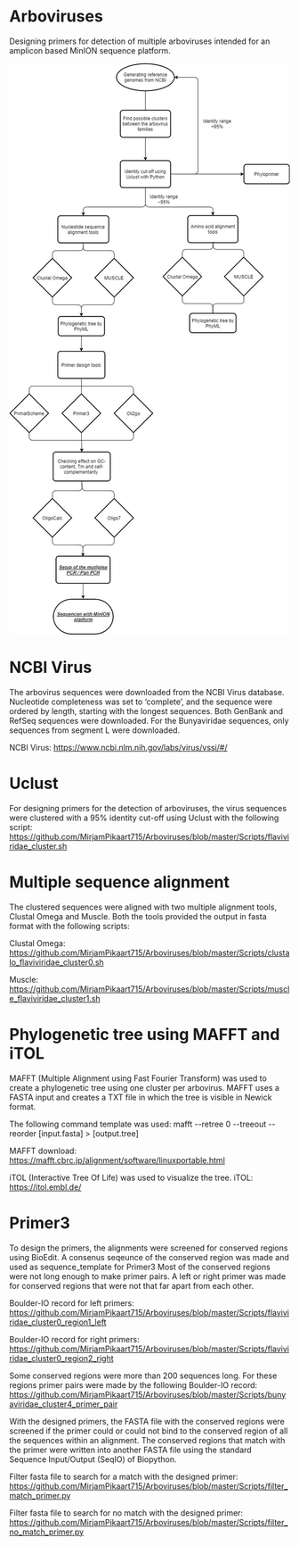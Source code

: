 # Arboviruses
Designing primers for detection of multiple arboviruses intended for an amplicon based MinION sequence platform.

![](Flowchart/Project_Flowchart.jpg)

# NCBI Virus
The arbovirus sequences were downloaded from the NCBI Virus database. Nucleotide completeness was set to ‘complete’, and the sequence were ordered by length, starting with the longest sequences. Both GenBank and RefSeq sequences were downloaded.
For the Bunyaviridae sequences, only sequences from segment L were downloaded.

NCBI Virus: https://www.ncbi.nlm.nih.gov/labs/virus/vssi/#/ 

# Uclust
For designing primers for the detection of arboviruses, the virus sequences were clustered with a 95% identity cut-off using Uclust with the following script: https://github.com/MirjamPikaart715/Arboviruses/blob/master/Scripts/flaviviridae_cluster.sh

# Multiple sequence alignment
The clustered sequences were aligned with two multiple alignment tools, Clustal Omega and Muscle. Both the tools provided the output in fasta format with the following scripts:

Clustal Omega:
https://github.com/MirjamPikaart715/Arboviruses/blob/master/Scripts/clustalo_flaviviridae_cluster0.sh

Muscle:
https://github.com/MirjamPikaart715/Arboviruses/blob/master/Scripts/muscle_flaviviridae_cluster1.sh

# Phylogenetic tree using MAFFT and iTOL
MAFFT (Multiple Alignment using Fast Fourier Transform) was used to create a phylogenetic tree using one cluster per arbovirus. MAFFT uses a FASTA input and creates a TXT file in which the tree is visible in Newick format. 

The following command template was used: mafft --retree 0 --treeout --reorder [input.fasta] > [output.tree]

MAFFT download: https://mafft.cbrc.jp/alignment/software/linuxportable.html 

iTOL (Interactive Tree Of Life) was used to visualize the tree.
iTOL: https://itol.embl.de/


# Primer3
To design the primers, the alignments were screened for conserved regions using BioEdit. A consenus seqeunce of the conserved region was made and used as sequence_template for Primer3 Most of the conserved regions were not long enough to make primer pairs. A left or right primer was made for conserved regions that were not that far apart from each other. 

Boulder-IO record for left primers: https://github.com/MirjamPikaart715/Arboviruses/blob/master/Scripts/flaviviridae_cluster0_region1_left 

Boulder-IO record for right primers:
https://github.com/MirjamPikaart715/Arboviruses/blob/master/Scripts/flaviviridae_cluster0_region2_right

Some conserved regions were more than 200 sequences long. For these regions primer pairs were made by the following Boulder-IO record:
https://github.com/MirjamPikaart715/Arboviruses/blob/master/Scripts/bunyaviridae_cluster4_primer_pair

With the designed primers, the FASTA file with the conserved regions were screened if the primer could or could not bind to the conserved region of all the sequences within an alignment. The conserved regions that match with the primer were written into another FASTA file using the standard Sequence Input/Output (SeqIO) of Biopython.

Filter fasta file to search for a match with the designed primer:
https://github.com/MirjamPikaart715/Arboviruses/blob/master/Scripts/filter_match_primer.py

Filter fasta file to search for no match with the designed primer:
https://github.com/MirjamPikaart715/Arboviruses/blob/master/Scripts/filter_no_match_primer.py
